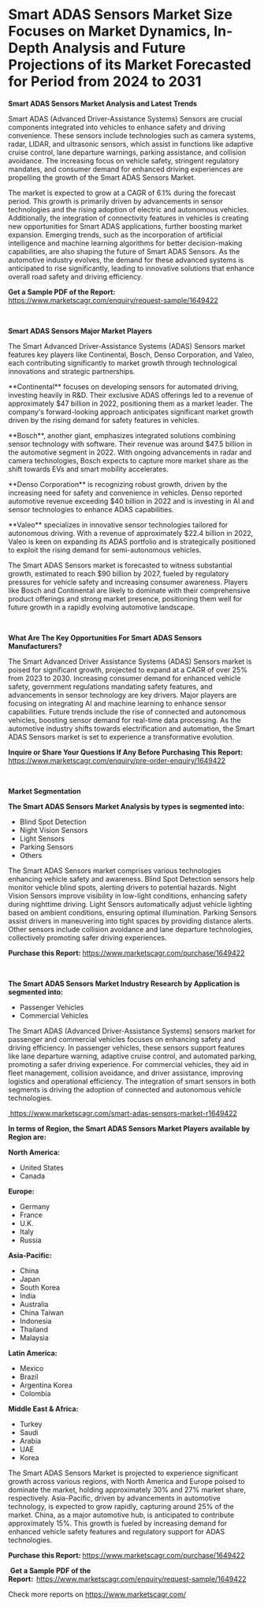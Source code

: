 <p><h1>Smart ADAS Sensors Market Size Focuses on Market Dynamics, In-Depth Analysis and Future Projections of its Market Forecasted for Period from 2024 to 2031</h1></p><p><strong>Smart ADAS Sensors Market Analysis and Latest Trends</strong></p>
<p><p>Smart ADAS (Advanced Driver-Assistance Systems) Sensors are crucial components integrated into vehicles to enhance safety and driving convenience. These sensors include technologies such as camera systems, radar, LIDAR, and ultrasonic sensors, which assist in functions like adaptive cruise control, lane departure warnings, parking assistance, and collision avoidance. The increasing focus on vehicle safety, stringent regulatory mandates, and consumer demand for enhanced driving experiences are propelling the growth of the Smart ADAS Sensors Market.</p><p>The market is expected to grow at a CAGR of 6.1% during the forecast period. This growth is primarily driven by advancements in sensor technologies and the rising adoption of electric and autonomous vehicles. Additionally, the integration of connectivity features in vehicles is creating new opportunities for Smart ADAS applications, further boosting market expansion. Emerging trends, such as the incorporation of artificial intelligence and machine learning algorithms for better decision-making capabilities, are also shaping the future of Smart ADAS Sensors. As the automotive industry evolves, the demand for these advanced systems is anticipated to rise significantly, leading to innovative solutions that enhance overall road safety and driving efficiency.</p></p>
<p><strong>Get a Sample PDF of the Report:&nbsp;</strong> <a href="https://www.marketscagr.com/enquiry/request-sample/1649422?utm_campaign=1743&utm_medium=2&utm_source=Github&utm_content=ia&utm_term=29122024&utm_id=smart-adas-sensors">https://www.marketscagr.com/enquiry/request-sample/1649422</a></p>
<p>&nbsp;</p>
<p><strong>Smart ADAS Sensors Major Market Players</strong></p>
<p><p>The Smart Advanced Driver-Assistance Systems (ADAS) Sensors market features key players like Continental, Bosch, Denso Corporation, and Valeo, each contributing significantly to market growth through technological innovations and strategic partnerships.</p><p>**Continental** focuses on developing sensors for automated driving, investing heavily in R&D. Their exclusive ADAS offerings led to a revenue of approximately $47 billion in 2022, positioning them as a market leader. The company's forward-looking approach anticipates significant market growth driven by the rising demand for safety features in vehicles.</p><p>**Bosch**, another giant, emphasizes integrated solutions combining sensor technology with software. Their revenue was around $47.5 billion in the automotive segment in 2022. With ongoing advancements in radar and camera technologies, Bosch expects to capture more market share as the shift towards EVs and smart mobility accelerates.</p><p>**Denso Corporation** is recognizing robust growth, driven by the increasing need for safety and convenience in vehicles. Denso reported automotive revenue exceeding $40 billion in 2022 and is investing in AI and sensor technologies to enhance ADAS capabilities.</p><p>**Valeo** specializes in innovative sensor technologies tailored for autonomous driving. With a revenue of approximately $22.4 billion in 2022, Valeo is keen on expanding its ADAS portfolio and is strategically positioned to exploit the rising demand for semi-autonomous vehicles.</p><p>The Smart ADAS Sensors market is forecasted to witness substantial growth, estimated to reach $90 billion by 2027, fueled by regulatory pressures for vehicle safety and increasing consumer awareness. Players like Bosch and Continental are likely to dominate with their comprehensive product offerings and strong market presence, positioning them well for future growth in a rapidly evolving automotive landscape.</p></p>
<p>&nbsp;</p>
<p><strong>What Are The Key Opportunities For Smart ADAS Sensors Manufacturers?</strong></p>
<p><p>The Smart Advanced Driver Assistance Systems (ADAS) Sensors market is poised for significant growth, projected to expand at a CAGR of over 25% from 2023 to 2030. Increasing consumer demand for enhanced vehicle safety, government regulations mandating safety features, and advancements in sensor technology are key drivers. Major players are focusing on integrating AI and machine learning to enhance sensor capabilities. Future trends include the rise of connected and autonomous vehicles, boosting sensor demand for real-time data processing. As the automotive industry shifts towards electrification and automation, the Smart ADAS Sensors market is set to experience a transformative evolution.</p></p>
<p><strong>Inquire or Share Your Questions If Any Before Purchasing This Report:</strong> <a href="https://www.marketscagr.com/enquiry/pre-order-enquiry/1649422?utm_campaign=1743&utm_medium=2&utm_source=Github&utm_content=ia&utm_term=29122024&utm_id=smart-adas-sensors">https://www.marketscagr.com/enquiry/pre-order-enquiry/1649422</a></p>
<p>&nbsp;</p>
<p><strong>Market Segmentation</strong></p>
<p><strong>The Smart ADAS Sensors Market Analysis by types is segmented into:</strong></p>
<p><ul><li>Blind Spot Detection</li><li>Night Vision Sensors</li><li>Light Sensors</li><li>Parking Sensors</li><li>Others</li></ul></p>
<p><p>The Smart ADAS Sensors market comprises various technologies enhancing vehicle safety and awareness. Blind Spot Detection sensors help monitor vehicle blind spots, alerting drivers to potential hazards. Night Vision Sensors improve visibility in low-light conditions, enhancing safety during nighttime driving. Light Sensors automatically adjust vehicle lighting based on ambient conditions, ensuring optimal illumination. Parking Sensors assist drivers in maneuvering into tight spaces by providing distance alerts. Other sensors include collision avoidance and lane departure technologies, collectively promoting safer driving experiences.</p></p>
<p><strong>Purchase this Report:&nbsp;</strong><a href="https://www.marketscagr.com/purchase/1649422?utm_campaign=1743&utm_medium=2&utm_source=Github&utm_content=ia&utm_term=29122024&utm_id=smart-adas-sensors">https://www.marketscagr.com/purchase/1649422</a></p>
<p>&nbsp;</p>
<p><strong>The Smart ADAS Sensors Market Industry Research by Application is segmented into:</strong></p>
<p><ul><li>Passenger Vehicles</li><li>Commercial Vehicles</li></ul></p>
<p><p>The Smart ADAS (Advanced Driver-Assistance Systems) sensors market for passenger and commercial vehicles focuses on enhancing safety and driving efficiency. In passenger vehicles, these sensors support features like lane departure warning, adaptive cruise control, and automated parking, promoting a safer driving experience. For commercial vehicles, they aid in fleet management, collision avoidance, and driver assistance, improving logistics and operational efficiency. The integration of smart sensors in both segments is driving the adoption of connected and autonomous vehicle technologies.</p></p>
<p><a href="https://www.marketscagr.com/smart-adas-sensors-market-r1649422?utm_campaign=1743&utm_medium=2&utm_source=Github&utm_content=ia&utm_term=29122024&utm_id=smart-adas-sensors">&nbsp;https://www.marketscagr.com/smart-adas-sensors-market-r1649422</a></p>
<p><strong>In terms of Region, the Smart ADAS Sensors Market Players available by Region are:</strong></p>
<p>
    <p> <strong> North America: </strong>
        <ul>
            <li>United States</li>
            <li>Canada</li>
        </ul>
        </p> 
    <p> <strong> Europe: </strong>
        <ul>
            <li>Germany</li>
            <li>France</li>
            <li>U.K.</li>
            <li>Italy</li>
            <li>Russia</li>
        </ul>
        </p> 
    <p> <strong> Asia-Pacific: </strong>
        <ul>
            <li>China</li>
            <li>Japan</li>
            <li>South Korea</li>
            <li>India</li>
            <li>Australia</li>
            <li>China Taiwan</li>
            <li>Indonesia</li>
            <li>Thailand</li>
            <li>Malaysia</li>
        </ul>
        </p> 
    <p> <strong> Latin America: </strong>
        <ul>
            <li>Mexico</li>
            <li>Brazil</li>
            <li>Argentina Korea</li>
            <li>Colombia</li>
        </ul>
        </p> 
    <p> <strong> Middle East & Africa: </strong>
        <ul>
            <li>Turkey</li>
            <li>Saudi</li>
            <li>Arabia</li>
            <li>UAE</li>
            <li>Korea</li>
        </ul>
    </p>
    </p>
<p><p>The Smart ADAS Sensors Market is projected to experience significant growth across various regions, with North America and Europe poised to dominate the market, holding approximately 30% and 27% market share, respectively. Asia-Pacific, driven by advancements in automotive technology, is expected to grow rapidly, capturing around 25% of the market. China, as a major automotive hub, is anticipated to contribute approximately 15%. This growth is fueled by increasing demand for enhanced vehicle safety features and regulatory support for ADAS technologies.</p></p>
<p><strong>Purchase this Report: </strong><a href="https://www.marketscagr.com/purchase/1649422?utm_campaign=1743&utm_medium=2&utm_source=Github&utm_content=ia&utm_term=29122024&utm_id=smart-adas-sensors">https://www.marketscagr.com/purchase/1649422</a></p>
<p>&nbsp;<strong>Get a Sample PDF of the Report:&nbsp;&nbsp;</strong><a href="https://www.marketscagr.com/enquiry/request-sample/1649422?utm_campaign=1743&utm_medium=2&utm_source=Github&utm_content=ia&utm_term=29122024&utm_id=smart-adas-sensors">https://www.marketscagr.com/enquiry/request-sample/1649422</a></p>
<p><strong></strong></p>
<p>Check more reports on <a href="https://www.marketscagr.com/?utm_campaign=1743&utm_medium=2&utm_source=Github&utm_content=ia&utm_term=29122024&utm_id=smart-adas-sensors">https://www.marketscagr.com/</a></p>